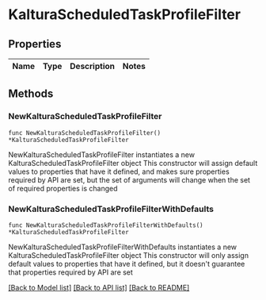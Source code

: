 # KalturaScheduledTaskProfileFilter

## Properties

Name | Type | Description | Notes
------------ | ------------- | ------------- | -------------

## Methods

### NewKalturaScheduledTaskProfileFilter

`func NewKalturaScheduledTaskProfileFilter() *KalturaScheduledTaskProfileFilter`

NewKalturaScheduledTaskProfileFilter instantiates a new KalturaScheduledTaskProfileFilter object
This constructor will assign default values to properties that have it defined,
and makes sure properties required by API are set, but the set of arguments
will change when the set of required properties is changed

### NewKalturaScheduledTaskProfileFilterWithDefaults

`func NewKalturaScheduledTaskProfileFilterWithDefaults() *KalturaScheduledTaskProfileFilter`

NewKalturaScheduledTaskProfileFilterWithDefaults instantiates a new KalturaScheduledTaskProfileFilter object
This constructor will only assign default values to properties that have it defined,
but it doesn't guarantee that properties required by API are set


[[Back to Model list]](../README.md#documentation-for-models) [[Back to API list]](../README.md#documentation-for-api-endpoints) [[Back to README]](../README.md)


